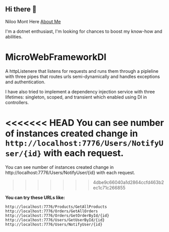 ## Hi there 👋
Niloo Mont Here [About Me](https://www.linkedin.com/in/niloufar-mont/)

I'm a dotnet enthusiast, I'm looking for chances to boost my know-how and abilities.

# MicroWebFrameworkDI
A httpListenere that listens for requests and runs them through a pipleline with three pipes that routes urls semi-dynamically and handles exceptions and authentication.

I have also tried to implement a dependency injection service with three lifetimes: singleton, scoped, and transient which enabled using DI in controllers.

<<<<<<< HEAD
You can see number of instances created change in ```http://localhost:7776/Users/NotifyUser/{id}``` with each request.
=======
You can see number of instances created change in http://localhost:7776/Users/NotifyUser/{id} with each request.
>>>>>>> 4dbe9c66040a1d2864ccfd463b2ec1c71c266855

**You can try these URLs like:**
```
http://localhost:7776/Products/GetAllProducts
http://localhost:7776/Orders/GetAllOrders
http://localhost:7776/Orders/GetOrderById/{id}
http://localhost:7776/Users/GetUserById/{id}
http://localhost:7776/Users/NotifyUser/{id}
```